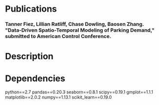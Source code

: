 # Publications
### Tanner Fiez, Lillian Ratliff, Chase Dowling, Baosen Zhang. "Data-Driven Spatio-Temporal Modeling of Parking Demand," submitted to American Control Conference.

# Description

# Dependencies
python==2.7
pandas==0.20.3
seaborn==0.8.1
scipy==0.19.1
gmplot==1.1.1
matplotlib==2.0.2
numpy==1.13.1
scikit_learn==0.19.0
